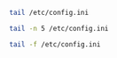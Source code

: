 ```bash
tail /etc/config.ini
```
```bash
tail -n 5 /etc/config.ini
```
```bash
tail -f /etc/config.ini
```